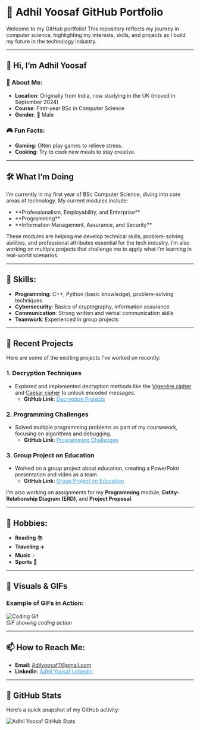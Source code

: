 # 🌟 **Adhil Yoosaf GitHub Portfolio**

Welcome to my GitHub portfolio! This repository reflects my journey in computer science, highlighting my interests, skills, and projects as I build my future in the technology industry.

---

## 👋 **Hi, I’m Adhil Yoosaf**

### 👀 About Me:
- **Location**: Originally from India, now studying in the UK (moved in September 2024)
- **Course**: First-year BSc in Computer Science
- **Gender**: 🧑 Male

### 🎮 **Fun Facts**:
- **Gaming**: Often play games to relieve stress.
- **Cooking**: Try to cook new meals to stay creative.

---

## 🛠️ **What I’m Doing**

I’m currently in my first year of BSc Computer Science, diving into core areas of technology. My current modules include:
<ul>
  <li>**Professionalism, Employability, and Enterprise**</li>
  <li>**Programming**</li>
  <li>**Information Management, Assurance, and Security**</li>
</ul>

These modules are helping me develop technical skills, problem-solving abilities, and professional attributes essential for the tech industry. I’m also working on multiple projects that challenge me to apply what I’m learning in real-world scenarios.

---

## 🧠 **Skills**:

- **Programming**: C++, Python (basic knowledge), problem-solving techniques
- **Cybersecurity**: Basics of cryptography, information assurance
- **Communication**: Strong written and verbal communication skills
- **Teamwork**: Experienced in group projects

---

## 🔨 **Recent Projects**

Here are some of the exciting projects I’ve worked on recently:

### 1. **Decryption Techniques**
- Explored and implemented decryption methods like the [Vigenère cipher](https://en.wikipedia.org/wiki/Vigen%C3%A8re_cipher) and [Caesar cipher](https://en.wikipedia.org/wiki/Caesar_cipher) to unlock encoded messages.
  - **GitHub Link**: <a href="https://github.com/AdhilYoosaf/Decryption-Projects" target="_blank" style="color: #3498db;">Decryption Projects</a>

### 2. **Programming Challenges**
- Solved multiple programming problems as part of my coursework, focusing on algorithms and debugging.
  - **GitHub Link**: <a href="https://github.com/AdhilYoosaf/Programming-Challenges" target="_blank" style="color: #3498db;">Programming Challenges</a>

### 3. **Group Project on Education**
- Worked on a group project about education, creating a PowerPoint presentation and video as a team.
  - **GitHub Link**: <a href="https://github.com/AdhilYoosaf/Group-Project-Education" target="_blank" style="color: #3498db;">Group Project on Education</a>

I’m also working on assignments for my **Programming** module, **Entity-Relationship Diagram (ERD)**, and **Project Proposal**.

---

## 🌱 **Hobbies**:

- **Reading** 📚
- **Traveling** ✈️
- **Music** 🎶
- **Sports** 🏀

---

## 📸 **Visuals & GIFs**

### Example of GIFs in Action:
![Coding Gif](https://media.giphy.com/media/l0HlK7k8JHzquceqg/giphy.gif)  
*GIF showing coding action*

---

## 📫 **How to Reach Me**:

- **Email**: [Adilyoosaf7@gmail.com](mailto:Adilyoosaf7@gmail.com)
- **LinkedIn**: <a href="https://www.linkedin.com/in/adhil-yoosaf" target="_blank" style="color: #3498db;">Adhil Yoosaf LinkedIn</a>

---

## 🚀 **GitHub Stats**

Here’s a quick snapshot of my GitHub activity:

![Adhil Yoosaf GitHub Stats](https://github-readme-stats.vercel.app/api?username=AdhilYoosaf&show_icons=true&hide_title=true&count_private=true&hide=prs&theme=radical)

  
